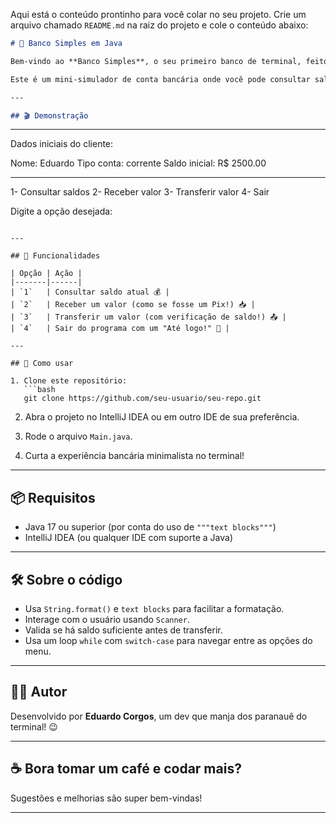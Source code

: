 Aqui está o conteúdo prontinho para você colar no seu projeto. Crie um arquivo chamado `README.md` na raiz do projeto e cole o conteúdo abaixo:

```markdown
# 💸 Banco Simples em Java

Bem-vindo ao **Banco Simples**, o seu primeiro banco de terminal, feito com carinho (e um pouco de `Scanner`) em Java! 🏦✨

Este é um mini-simulador de conta bancária onde você pode consultar saldo, receber transferências, enviar valores e... sair educadamente. Tudo via console, como nos bons tempos! 😎

---

## 🎬 Demonstração

```

---

Dados iniciais do cliente:

Nome: Eduardo
Tipo conta: corrente
Saldo inicial: R\$ 2500.00

---

1- Consultar saldos
2- Receber valor
3- Transferir valor
4- Sair

Digite a opção desejada:

````

---

## 🧠 Funcionalidades

| Opção | Ação |
|-------|------|
| `1`   | Consultar saldo atual 💰 |
| `2`   | Receber um valor (como se fosse um Pix!) 📥 |
| `3`   | Transferir um valor (com verificação de saldo!) 📤 |
| `4`   | Sair do programa com um "Até logo!" 👋 |

---

## 🚀 Como usar

1. Clone este repositório:
   ```bash
   git clone https://github.com/seu-usuario/seu-repo.git
````

2. Abra o projeto no IntelliJ IDEA ou em outro IDE de sua preferência.

3. Rode o arquivo `Main.java`.

4. Curta a experiência bancária minimalista no terminal!

---

## 📦 Requisitos

* Java 17 ou superior (por conta do uso de `"""text blocks"""`)
* IntelliJ IDEA (ou qualquer IDE com suporte a Java)

---

## 🛠️ Sobre o código

* Usa `String.format()` e `text blocks` para facilitar a formatação.
* Interage com o usuário usando `Scanner`.
* Valida se há saldo suficiente antes de transferir.
* Usa um loop `while` com `switch-case` para navegar entre as opções do menu.

---

## 🧑‍💻 Autor

Desenvolvido por **Eduardo Corgos**, um dev que manja dos paranauê do terminal! 😉

---

## ☕ Bora tomar um café e codar mais?

Sugestões e melhorias são super bem-vindas!

---



